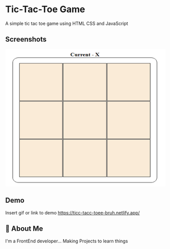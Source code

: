 
# Tic-Tac-Toe Game

A simple tic tac toe game using HTML CSS and JavaScript

## Screenshots

![App Screenshot](snip.png?text=App+Screenshot+Here)


## Demo

Insert gif or link to demo
https://ticc-tacc-toee-bruh.netlify.app/

## 🚀 About Me
I'm a FrontEnd developer...
Making Projects to learn things

